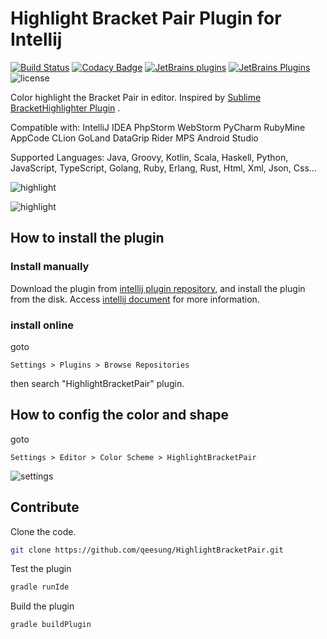 # Highlight Bracket Pair Plugin for Intellij

[![Build Status](https://travis-ci.org/qeesung/HighlightBracketPair.svg?branch=master)](https://travis-ci.org/qeesung/HighlightBracketPair)
[![Codacy Badge](https://api.codacy.com/project/badge/Grade/3870ae5d592a421bb66a48fe082139fa)](https://www.codacy.com/app/qeesung/HighlightBracketPair?utm_source=github.com&amp;utm_medium=referral&amp;utm_content=qeesung/HighlightBracketPair&amp;utm_campaign=Badge_Grade)
[![JetBrains plugins](https://img.shields.io/jetbrains/plugin/d/10465-highlightbracketpair.svg)](http://plugins.jetbrains.com/plugin/10465-highlightbracketpair)
[![JetBrains Plugins](https://img.shields.io/jetbrains/plugin/v/10465-highlightbracketpair.svg)](http://plugins.jetbrains.com/plugin/10465-highlightbracketpair)
![license](https://img.shields.io/github/license/qeesung/HighlightBracketPair.svg)




Color highlight the Bracket Pair in editor. Inspired by [Sublime BracketHighlighter Plugin](https://facelessuser.github.io/BracketHighlighter/) .

Compatible with: IntelliJ IDEA  PhpStorm  WebStorm  PyCharm  RubyMine  AppCode  CLion  GoLand  DataGrip  Rider  MPS  Android Studio

Supported Languages: Java, Groovy, Kotlin, Scala, Haskell, Python, JavaScript, TypeScript, Golang, Ruby, Erlang, Rust, Html, Xml, Json, Css...

![highlight](https://github.com/qeesung/HighlightBracketPair/blob/master/images/highlight-java.gif)

![highlight](https://github.com/qeesung/HighlightBracketPair/blob/master/images/highlight-xml.gif)

## How to install the plugin

### Install manually

Download the plugin from [intellij plugin repository](http://plugins.jetbrains.com/plugin/10465-highlightbracketpair), and install the plugin from the disk. Access [intellij document](https://www.jetbrains.com/help/idea/installing-updating-and-uninstalling-repository-plugins.html) for more information.

### install online

goto

```
Settings > Plugins > Browse Repositories
```

then search "HighlightBracketPair" plugin.

## How to config the color and shape

goto 

```
Settings > Editor > Color Scheme > HighlightBracketPair
```

![settings](https://github.com/qeesung/HighlightBracketPair/blob/master/images/settings.jpeg)


## Contribute

Clone the code.

```bash
git clone https://github.com/qeesung/HighlightBracketPair.git
```

Test the plugin
```bash
gradle runIde
```

Build the plugin
```bash
gradle buildPlugin
```


